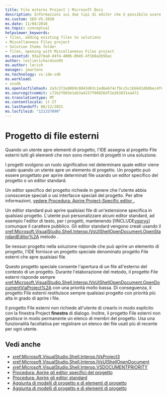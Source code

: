 ```yaml
---
title: File esterni Project | Microsoft Docs
description: Informazioni sui due tipi di editor che è possibile usare per aprire i file in un progetto Visual Studio e sul ruolo del progetto per determinare l'editor da usare.
ms.custom: SEO-VS-2020
ms.date: 11/04/2016
ms.topic: conceptual
helpviewer_keywords:
- files, adding existing files to solutions
- Miscellaneous Files project
- Solution Items folder
- files, opening with Miscellaneous Files project
ms.assetid: 93a278a8-d4f4-400b-8945-4f1b0a2b5bac
author: leslierichardson95
ms.author: lerich
manager: jmartens
ms.technology: vs-ide-sdk
ms.workload:
- vssdk
ms.openlocfilehash: 2a3c372e80b9c0843d63c1ed6e674cf9cc5c1bb6d1d68bec4f6fa1e06b4476dc
ms.sourcegitcommit: c72b2f603e1eb3a4157f00926df2e263831ea472
ms.translationtype: MT
ms.contentlocale: it-IT
ms.lasthandoff: 08/12/2021
ms.locfileid: "121337890"
---
```

# <a name="miscellaneous-files-project"></a>Progetto di file esterni
Quando un utente apre elementi di progetto, l'IDE assegna al progetto File esterni tutti gli elementi che non sono membri di progetti in una soluzione.

 I progetti svolgono un ruolo significativo nel determinare quale editor viene usato quando un utente apre un elemento di progetto. Un progetto può essere progettato per aprire determinati file usando un editor specifico del progetto o un editor standard.

 Un editor specifico del progetto richiede in genere che l'utente abbia conoscenze speciali o usi interfacce speciali del progetto. Per altre informazioni, [vedere Procedura: Aprire Project-Specific editor .](../../extensibility/how-to-open-project-specific-editors.md)

 Un editor standard può aprire qualsiasi file di un'estensione specifica in qualsiasi progetto. L'utente può personalizzare alcuni editor standard, ad esempio l'editor di testo, per i progetti, mantenendo [!INCLUDE[vsprvs](../../code-quality/includes/vsprvs_md.md)] comunque il carattere pubblico. Gli editor standard vengono creati usando il <xref:Microsoft.VisualStudio.Shell.Interop.IVsUIShellOpenDocument.OpenStandardEditor%2A> metodo .

 Se nessun progetto nella soluzione risponde che può aprire un elemento di progetto, l'IDE fornisce un progetto speciale denominato progetto File esterni che apre qualsiasi file.

 Questo progetto speciale consente l'apertura di un file all'esterno del contesto di un progetto. Durante l'elaborazione del metodo, il progetto File esterni risponde sempre <xref:Microsoft.VisualStudio.Shell.Interop.IVsUIShellOpenDocument.OpenDocumentViaProject%2A> con una priorità molto bassa. Di conseguenza, il progetto File esterni restituisce sempre qualsiasi progetto con priorità più alta in grado di aprire i file.

 Il progetto File esterni non richiede all'utente di crearlo in modo esplicito con la finestra Project **finestra** di dialogo. Inoltre, il progetto File esterni non gestisce in modo permanente un elenco di membri del progetto. Usa una funzionalità facoltativa per registrare un elenco dei file usati più di recente per ogni utente.

## <a name="see-also"></a>Vedi anche
- <xref:Microsoft.VisualStudio.Shell.Interop.IVsProject3>
- <xref:Microsoft.VisualStudio.Shell.Interop.IVsUIShellOpenDocument>
- <xref:Microsoft.VisualStudio.Shell.Interop.VSDOCUMENTPRIORITY>
- [Procedura: Aprire gli editor specifici del progetto](../../extensibility/how-to-open-project-specific-editors.md)
- [Procedura: Aprire gli editor standard](../../extensibility/how-to-open-standard-editors.md)
- [Aggiunta di modelli di progetto e di elementi di progetto](../../extensibility/internals/adding-project-and-project-item-templates.md)
- [Aggiunta di modelli di progetto e di elementi di progetto](../../extensibility/internals/adding-project-and-project-item-templates.md)
